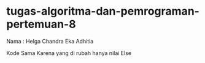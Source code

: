 # tugas-algoritma-dan-pemrograman-pertemuan-8

Nama : Helga Chandra Eka Adhitia

Kode Sama Karena yang di rubah hanya nilai Else

